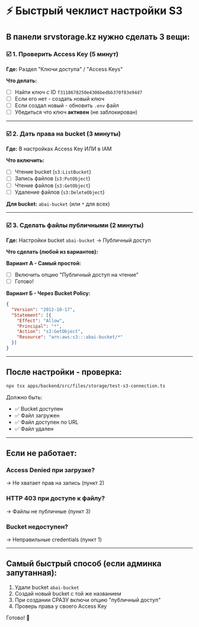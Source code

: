 # ⚡ Быстрый чеклист настройки S3

## В панели srvstorage.kz нужно сделать 3 вещи:

### ☑️ 1. Проверить Access Key (5 минут)

**Где:** Раздел "Ключи доступа" / "Access Keys"

**Что делать:**
- [ ] Найти ключ с ID `f3118678250e4306bedbb370f83e94d7`
- [ ] Если его нет - создать новый ключ
- [ ] Если создал новый - обновить `.env` файл
- [ ] Убедиться что ключ **активен** (не заблокирован)

---

### ☑️ 2. Дать права на bucket (3 минуты)

**Где:** В настройках Access Key ИЛИ в IAM

**Что включить:**
- [ ] Чтение bucket (`s3:ListBucket`)
- [ ] Запись файлов (`s3:PutObject`)
- [ ] Чтение файлов (`s3:GetObject`)
- [ ] Удаление файлов (`s3:DeleteObject`)

**Для bucket:** `abai-bucket` (или `*` для всех)

---

### ☑️ 3. Сделать файлы публичными (2 минуты)

**Где:** Настройки bucket `abai-bucket` → Публичный доступ

**Что сделать (любой из вариантов):**

**Вариант А - Самый простой:**
- [ ] Включить опцию "Публичный доступ на чтение"
- [ ] Готово!

**Вариант Б - Через Bucket Policy:**
```json
{
  "Version": "2012-10-17",
  "Statement": [{
    "Effect": "Allow",
    "Principal": "*",
    "Action": "s3:GetObject",
    "Resource": "arn:aws:s3:::abai-bucket/*"
  }]
}
```

---

## После настройки - проверка:

```bash
npx tsx apps/backend/src/files/storage/test-s3-connection.ts
```

Должно быть:
- ✅ Bucket доступен
- ✅ Файл загружен
- ✅ Файл доступен по URL
- ✅ Файл удален

---

## Если не работает:

### Access Denied при загрузке?
→ Не хватает прав на запись (пункт 2)

### HTTP 403 при доступе к файлу?
→ Файлы не публичные (пункт 3)

### Bucket недоступен?
→ Неправильные credentials (пункт 1)

---

## Самый быстрый способ (если админка запутанная):

1. Удали bucket `abai-bucket`
2. Создай новый bucket с той же названием
3. При создании СРАЗУ включи опцию "публичный доступ"
4. Проверь права у своего Access Key

Готово! 🎉
